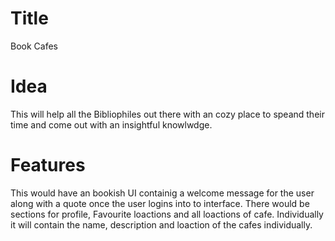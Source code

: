 # Title

Book Cafes

# Idea

This will help all the Bibliophiles out there with an cozy place to speand their time and come out with an insightful knowlwdge.

# Features

This would have an bookish UI containig a welcome message for the user along with a quote once the user logins into to interface. There would be sections for profile, Favourite loactions and all loactions of cafe. Individually it will contain the name, description and loaction of the cafes individually.